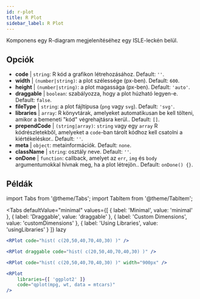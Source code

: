 ```yaml
---
id: r-plot
title: R Plot
sidebar_label: R Plot
---
```


Komponens egy R-diagram megjelenítéséhez egy ISLE-leckén belül.

## Opciók

* __code__ | `string`: R kód a grafikon létrehozásához. Default: `''`.
* __width__ | `(number|string)`: a plot szélessége (px-ben). Default: `600`.
* __height__ | `(number|string)`: a plot magassága (px-ben). Default: `'auto'`.
* __draggable__ | `boolean`: szabályozza, hogy a plot húzható legyen-e. Default: `false`.
* __fileType__ | `string`: a plot fájltípusa (`png` vagy `svg`). Default: `'svg'`.
* __libraries__ | `array`: R könyvtárak, amelyeket automatikusan be kell tölteni, amikor a bemeneti "kód" végrehajtásra kerül.. Default: `[]`.
* __prependCode__ | `(string|array)`: `string` vagy egy `array` R kódrészletekből, amelyeket a `code`-ban tárolt kódhoz kell csatolni a kiértékeléskor.. Default: `''`.
* __meta__ | `object`: metainformációk. Default: `none`.
* __className__ | `string`: osztály neve. Default: `''`.
* __onDone__ | `function`: callback, amelyet az `err`, `img` és `body` argumentumokkal hívnak meg, ha a plot létrejön.. Default: `onDone() {}`.


## Példák

import Tabs from '@theme/Tabs';
import TabItem from '@theme/TabItem';

<Tabs
    defaultValue="minimal"
    values={[
        { label: 'Minimal', value: 'minimal' },
        { label: 'Draggable', value: 'draggable' },
        { label: 'Custom Dimensions', value: 'customDimensions' },
        { label: 'Using Libraries', value: 'usingLibraries' }
    ]}
    lazy
>

<TabItem value="minimal" >

```jsx live
<RPlot code="hist( c(20,50,40,70,40,30) )" />
```

</TabItem>

<TabItem value="draggable" >

```jsx live
<RPlot draggable code="hist( c(20,50,40,70,40,30) )" />
```

</TabItem>

<TabItem value="customDimensions" >

```jsx live
<RPlot code="hist( c(20,50,40,70,40,30) )" width="900px" />
```

</TabItem>

<TabItem value="usingLibraries" >

```jsx live
<RPlot 
    libraries={[ 'ggplot2' ]}
    code="qplot(mpg, wt, data = mtcars)" 
/>
```

</TabItem>

</Tabs>
